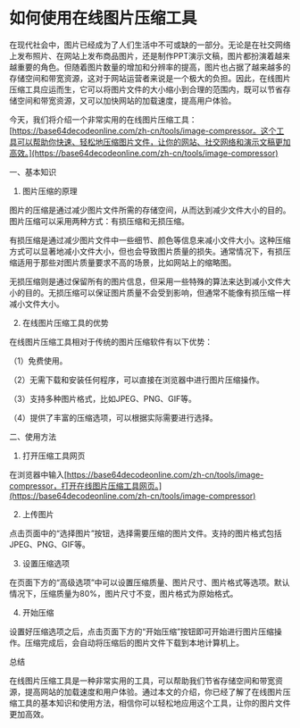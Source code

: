 如何使用在线图片压缩工具
============

在现代社会中，图片已经成为了人们生活中不可或缺的一部分。无论是在社交网络上发布照片、在网站上发布商品图片，还是制作PPT演示文稿，图片都扮演着越来越重要的角色。但随着图片数量的增加和分辨率的提高，图片也占据了越来越多的存储空间和带宽资源，这对于网站运营者来说是一个极大的负担。因此，在线图片压缩工具应运而生，它可以将图片文件的大小缩小到合理的范围内，既可以节省存储空间和带宽资源，又可以加快网站的加载速度，提高用户体验。

今天，我们将介绍一个非常实用的在线图片压缩工具：[https://base64decodeonline.com/zh-cn/tools/image-compressor。这个工具可以帮助你快速、轻松地压缩图片文件，让你的网站、社交网络和演示文稿更加高效。](https://base64decodeonline.com/zh-cn/tools/image-compressor)

一、基本知识

1. 图片压缩的原理

图片的压缩是通过减少图片文件所需的存储空间，从而达到减少文件大小的目的。图片压缩可以采用两种方式：有损压缩和无损压缩。

有损压缩是通过减少图片文件中一些细节、颜色等信息来减小文件大小。这种压缩方式可以显著地减小文件大小，但也会导致图片质量的损失。通常情况下，有损压缩适用于那些对图片质量要求不高的场景，比如网站上的缩略图。

无损压缩则是通过保留所有的图片信息，但采用一些特殊的算法来达到减小文件大小的目的。无损压缩可以保证图片质量不会受到影响，但通常不能像有损压缩一样减小文件大小。

2. 在线图片压缩工具的优势

在线图片压缩工具相对于传统的图片压缩软件有以下优势：

（1）免费使用。

（2）无需下载和安装任何程序，可以直接在浏览器中进行图片压缩操作。

（3）支持多种图片格式，比如JPEG、PNG、GIF等。

（4）提供了丰富的压缩选项，可以根据实际需要进行选择。

二、使用方法

1. 打开压缩工具网页

在浏览器中输入[https://base64decodeonline.com/zh-cn/tools/image-compressor，打开在线图片压缩工具网页。](https://base64decodeonline.com/zh-cn/tools/image-compressor)

2. 上传图片

点击页面中的“选择图片”按钮，选择需要压缩的图片文件。支持的图片格式包括JPEG、PNG、GIF等。

3. 设置压缩选项

在页面下方的“高级选项”中可以设置压缩质量、图片尺寸、图片格式等选项。默认情况下，压缩质量为80%，图片尺寸不变，图片格式为原始格式。

4. 开始压缩

设置好压缩选项之后，点击页面下方的“开始压缩”按钮即可开始进行图片压缩操作。压缩完成后，会自动将压缩后的图片文件下载到本地计算机上。

总结

在线图片压缩工具是一种非常实用的工具，可以帮助我们节省存储空间和带宽资源，提高网站的加载速度和用户体验。通过本文的介绍，你已经了解了在线图片压缩工具的基本知识和使用方法，相信你可以轻松地应用这个工具，让你的图片文件更加高效。